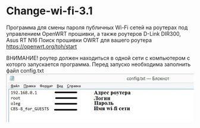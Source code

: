 # Change-wi-fi-3.1
Программа для смены пароля публичных Wi-Fi сетей на роутерах под управлением OpenWRT прошивки, а также роутеров D-Link DIR300, Asus RT N16
Поиск прошивки OWRT для вашего роутера <https://openwrt.org/toh/start>


ВНИМАНИЕ! роутер должен находиться в одной сети с компьютером с которго запускается программа.
Перед запуско необходима заполнить файл config.txt
![](https://github.com/PAvel00m/Change-wi-fi-3.1/blob/master/1.png)

